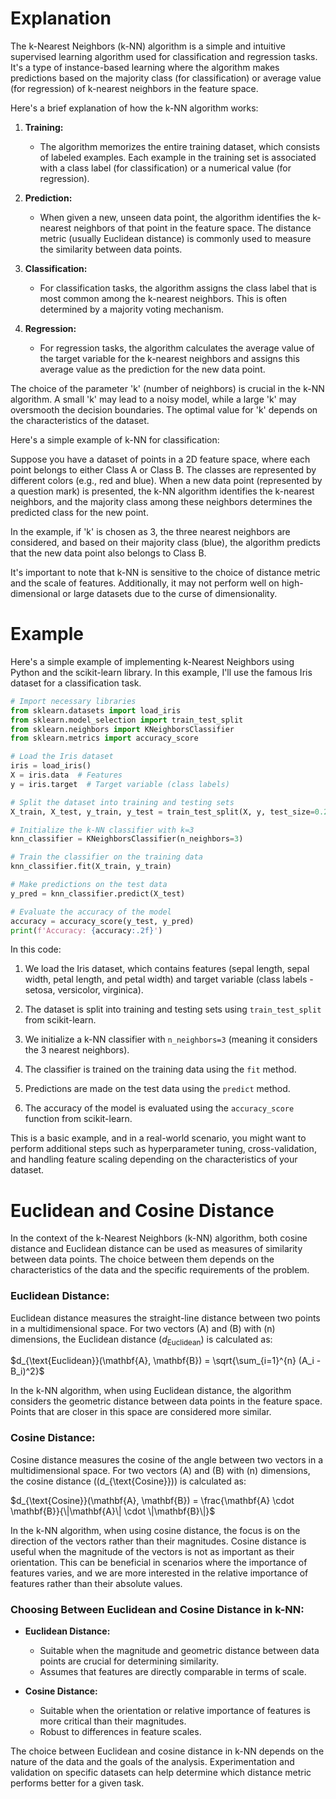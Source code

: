 # Explanation
The k-Nearest Neighbors (k-NN) algorithm is a simple and intuitive supervised learning algorithm used for classification and regression tasks. It's a type of instance-based learning where the algorithm makes predictions based on the majority class (for classification) or average value (for regression) of k-nearest neighbors in the feature space.

Here's a brief explanation of how the k-NN algorithm works:

1. **Training:**
   - The algorithm memorizes the entire training dataset, which consists of labeled examples. Each example in the training set is associated with a class label (for classification) or a numerical value (for regression).

2. **Prediction:**
   - When given a new, unseen data point, the algorithm identifies the k-nearest neighbors of that point in the feature space. The distance metric (usually Euclidean distance) is commonly used to measure the similarity between data points.

3. **Classification:**
   - For classification tasks, the algorithm assigns the class label that is most common among the k-nearest neighbors. This is often determined by a majority voting mechanism.

4. **Regression:**
   - For regression tasks, the algorithm calculates the average value of the target variable for the k-nearest neighbors and assigns this average value as the prediction for the new data point.

The choice of the parameter 'k' (number of neighbors) is crucial in the k-NN algorithm. A small 'k' may lead to a noisy model, while a large 'k' may oversmooth the decision boundaries. The optimal value for 'k' depends on the characteristics of the dataset.

Here's a simple example of k-NN for classification:

Suppose you have a dataset of points in a 2D feature space, where each point belongs to either Class A or Class B. The classes are represented by different colors (e.g., red and blue). When a new data point (represented by a question mark) is presented, the k-NN algorithm identifies the k-nearest neighbors, and the majority class among these neighbors determines the predicted class for the new point.

In the example, if 'k' is chosen as 3, the three nearest neighbors are considered, and based on their majority class (blue), the algorithm predicts that the new data point also belongs to Class B.

It's important to note that k-NN is sensitive to the choice of distance metric and the scale of features. Additionally, it may not perform well on high-dimensional or large datasets due to the curse of dimensionality.

# Example
Here's a simple example of implementing k-Nearest Neighbors using Python and the scikit-learn library. In this example, I'll use the famous Iris dataset for a classification task.

```python
# Import necessary libraries
from sklearn.datasets import load_iris
from sklearn.model_selection import train_test_split
from sklearn.neighbors import KNeighborsClassifier
from sklearn.metrics import accuracy_score

# Load the Iris dataset
iris = load_iris()
X = iris.data  # Features
y = iris.target  # Target variable (class labels)

# Split the dataset into training and testing sets
X_train, X_test, y_train, y_test = train_test_split(X, y, test_size=0.2, random_state=42)

# Initialize the k-NN classifier with k=3
knn_classifier = KNeighborsClassifier(n_neighbors=3)

# Train the classifier on the training data
knn_classifier.fit(X_train, y_train)

# Make predictions on the test data
y_pred = knn_classifier.predict(X_test)

# Evaluate the accuracy of the model
accuracy = accuracy_score(y_test, y_pred)
print(f'Accuracy: {accuracy:.2f}')
```

In this code:

1. We load the Iris dataset, which contains features (sepal length, sepal width, petal length, and petal width) and target variable (class labels - setosa, versicolor, virginica).

2. The dataset is split into training and testing sets using `train_test_split` from scikit-learn.

3. We initialize a k-NN classifier with `n_neighbors=3` (meaning it considers the 3 nearest neighbors).

4. The classifier is trained on the training data using the `fit` method.

5. Predictions are made on the test data using the `predict` method.

6. The accuracy of the model is evaluated using the `accuracy_score` function from scikit-learn.

This is a basic example, and in a real-world scenario, you might want to perform additional steps such as hyperparameter tuning, cross-validation, and handling feature scaling depending on the characteristics of your dataset.

# Euclidean and Cosine Distance
In the context of the k-Nearest Neighbors (k-NN) algorithm, both cosine distance and Euclidean distance can be used as measures of similarity between data points. The choice between them depends on the characteristics of the data and the specific requirements of the problem.

### Euclidean Distance:

Euclidean distance measures the straight-line distance between two points in a multidimensional space. For two vectors \(A\) and \(B\) with \(n\) dimensions, the Euclidean distance $(d_{\text{Euclidean}})$ is calculated as:

$d_{\text{Euclidean}}(\mathbf{A}, \mathbf{B}) = \sqrt{\sum_{i=1}^{n} (A_i - B_i)^2}$

In the k-NN algorithm, when using Euclidean distance, the algorithm considers the geometric distance between data points in the feature space. Points that are closer in this space are considered more similar.

### Cosine Distance:

Cosine distance measures the cosine of the angle between two vectors in a multidimensional space. For two vectors \(A\) and \(B\) with \(n\) dimensions, the cosine distance (\(d_{\text{Cosine}}\)) is calculated as:

$d_{\text{Cosine}}(\mathbf{A}, \mathbf{B}) = \frac{\mathbf{A} \cdot \mathbf{B}}{\|\mathbf{A}\| \cdot \|\mathbf{B}\|}$

In the k-NN algorithm, when using cosine distance, the focus is on the direction of the vectors rather than their magnitudes. Cosine distance is useful when the magnitude of the vectors is not as important as their orientation. This can be beneficial in scenarios where the importance of features varies, and we are more interested in the relative importance of features rather than their absolute values.

### Choosing Between Euclidean and Cosine Distance in k-NN:

- **Euclidean Distance:**
  - Suitable when the magnitude and geometric distance between data points are crucial for determining similarity.
  - Assumes that features are directly comparable in terms of scale.

- **Cosine Distance:**
  - Suitable when the orientation or relative importance of features is more critical than their magnitudes.
  - Robust to differences in feature scales.

The choice between Euclidean and cosine distance in k-NN depends on the nature of the data and the goals of the analysis. Experimentation and validation on specific datasets can help determine which distance metric performs better for a given task.